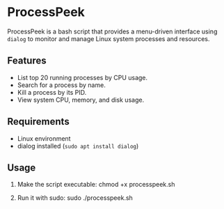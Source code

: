 # ProcessPeek

ProcessPeek is a bash script that provides a menu-driven interface using `dialog` to monitor and manage Linux system processes and resources.

## Features
- List top 20 running processes by CPU usage.
- Search for a process by name.
- Kill a process by its PID.
- View system CPU, memory, and disk usage.

## Requirements
- Linux environment
- dialog installed (`sudo apt install dialog`)

## Usage

1. Make the script executable:
   chmod +x processpeek.sh

2. Run it with sudo:
   sudo ./processpeek.sh


